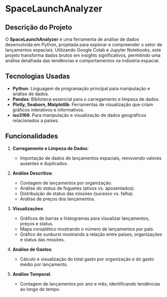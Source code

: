 
# SpaceLaunchAnalyzer

## Descrição do Projeto
O **SpaceLaunchAnalyzer** é uma ferramenta de análise de dados desenvolvida em Python, projetada para explorar e compreender o setor de lançamentos espaciais. Utilizando Google Colab e Jupyter Notebooks, este projeto transforma dados brutos em insights significativos, permitindo uma análise detalhada das tendências e comportamentos na indústria espacial.

## Tecnologias Usadas
- **Python**: Linguagem de programação principal para manipulação e análise de dados.
- **Pandas**: Biblioteca essencial para o carregamento e limpeza de dados.
- **Plotly, Seaborn, Matplotlib**: Ferramentas de visualização que criam gráficos interativos e informativos.
- **iso3166**: Para manipulação e visualização de dados geográficos relacionados a países.

## Funcionalidades
1. **Carregamento e Limpeza de Dados**:
   - Importação de dados de lançamentos espaciais, removendo valores ausentes e duplicados.

2. **Análise Descritiva**:
   - Contagem de lançamentos por organização.
   - Análise do status de foguetes (ativos vs. aposentados).
   - Distribuição de status das missões (sucesso vs. falha).
   - Análise de preços dos lançamentos.

3. **Visualizações**:
   - Gráficos de barras e histogramas para visualizar lançamentos, preços e status.
   - Mapa coroplético mostrando o número de lançamentos por país.
   - Gráfico de sunburst mostrando a relação entre países, organizações e status das missões.

4. **Análise de Gastos**:
   - Cálculo e visualização do total gasto por organização e do gasto médio por lançamento.

5. **Análise Temporal**:
   - Contagem de lançamentos por ano e mês, identificando tendências ao longo do tempo.


